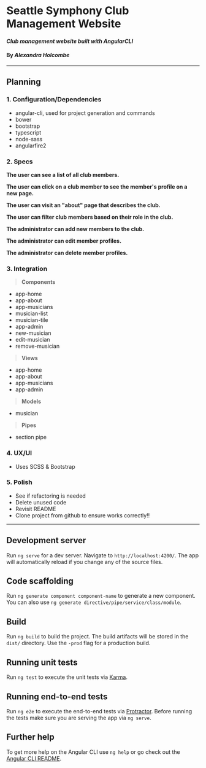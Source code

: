# Seattle Symphony Club Management Website

#### _Club management website built with AngularCLI_

#### By _**Alexandra Holcombe**_

***

## Planning
### **1.  Configuration/Dependencies**  
  * angular-cli, used for project generation and commands
  * bower
  * bootstrap
  * typescript
  * node-sass
  * angularfire2

### **2.  Specs**  

  **The user can see a list of all club members.**  

  **The user can click on a club member to see the member's profile on a new page.**  

  **The user can visit an "about" page that describes the club.**

  **The user can filter club members based on their role in the club.**  

  **The administrator can add new members to the club.**

  **The administrator can edit member profiles.**

  **The administrator can delete member profiles.**


### **3.  Integration**  

> **Components**  
  * app-home
  * app-about
  * app-musicians
  * musician-list
  * musician-tile
  * app-admin
  * new-musician
  * edit-musician
  * remove-musician

> **Views**
  * app-home
  * app-about
  * app-musicians
  * app-admin

> **Models**  
  * musician

> **Pipes**
  * section pipe

### **4.  UX/UI**  
  * Uses SCSS & Bootstrap

### **5.  Polish**  
  * See if refactoring is needed
  * Delete unused code
  * Revisit README
  * Clone project from github to ensure works correctly!!

***

## Development server

Run `ng serve` for a dev server. Navigate to `http://localhost:4200/`. The app will automatically reload if you change any of the source files.

## Code scaffolding

Run `ng generate component component-name` to generate a new component. You can also use `ng generate directive/pipe/service/class/module`.

## Build

Run `ng build` to build the project. The build artifacts will be stored in the `dist/` directory. Use the `-prod` flag for a production build.

## Running unit tests

Run `ng test` to execute the unit tests via [Karma](https://karma-runner.github.io).

## Running end-to-end tests

Run `ng e2e` to execute the end-to-end tests via [Protractor](http://www.protractortest.org/).
Before running the tests make sure you are serving the app via `ng serve`.

## Further help

To get more help on the Angular CLI use `ng help` or go check out the [Angular CLI README](https://github.com/angular/angular-cli/blob/master/README.md).
